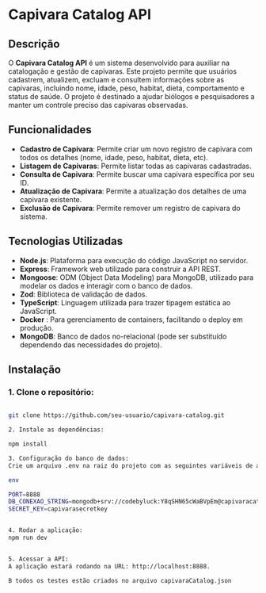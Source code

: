 # Capivara Catalog API

## Descrição

O **Capivara Catalog API** é um sistema desenvolvido para auxiliar na catalogação e gestão de capivaras. Este projeto permite que usuários cadastrem, atualizem, excluam e consultem informações sobre as capivaras, incluindo nome, idade, peso, habitat, dieta, comportamento e status de saúde. O projeto é destinado a ajudar biólogos e pesquisadores a manter um controle preciso das capivaras observadas.

## Funcionalidades

- **Cadastro de Capivara**: Permite criar um novo registro de capivara com todos os detalhes (nome, idade, peso, habitat, dieta, etc).
- **Listagem de Capivaras**: Permite listar todas as capivaras cadastradas.
- **Consulta de Capivara**: Permite buscar uma capivara específica por seu ID.
- **Atualização de Capivara**: Permite a atualização dos detalhes de uma capivara existente.
- **Exclusão de Capivara**: Permite remover um registro de capivara do sistema.

## Tecnologias Utilizadas

- **Node.js**: Plataforma para execução do código JavaScript no servidor.
- **Express**: Framework web utilizado para construir a API REST.
- **Mongoose**: ODM (Object Data Modeling) para MongoDB, utilizado para modelar os dados e interagir com o banco de dados.
- **Zod**: Biblioteca de validação de dados.
- **TypeScript**: Linguagem utilizada para trazer tipagem estática ao JavaScript.
- **Docker** : Para gerenciamento de containers, facilitando o deploy em produção.
- **MongoDB**: Banco de dados no-relacional (pode ser substituído dependendo das necessidades do projeto).

## Instalação

### 1. Clone o repositório:

```bash

git clone https://github.com/seu-usuario/capivara-catalog.git

2. Instale as dependências:

npm install

3. Configuração do banco de dados:
Crie um arquivo .env na raiz do projeto com as seguintes variáveis de ambiente:

env

PORT=8888
DB_CONEXAO_STRING=mongodb+srv://codebyluck:Y8qSHN65cWaBVpEm@capivaracatalog.rys8d.mongodb.net/
SECRET_KEY=capivarasecretkey


4. Rodar a aplicação:
npm run dev


5. Acessar a API:
A aplicação estará rodando na URL: http://localhost:8888.

B todos os testes estão criados no arquivo capivaraCatalog.json
